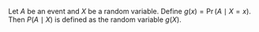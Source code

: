Let $A$ be an event and $X$ be a random variable.
Define $g(x) = \Pr(A \mid X=x)$. Then $P(A \mid X)$ is defined as the random variable $g(X)$.
